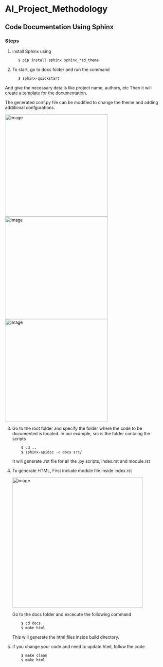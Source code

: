 # AI_Project_Methodology

## Code Documentation Using Sphinx

### Steps

1. install Sphinx using 

  ```bash 
        $ pip install sphinx sphinx_rtd_theme
   ```
2. To start, go to docs folder and run the command 

  ```bash 
        $ sphinx-quickstart
   ```
   And give the necessary details like project name, authors, etc
   Then it will create a template for the documentation.
   
   The generated conf.py file can be modified to change the theme and adding additional confgurations. 
   
   <img width="337" alt="image" src="https://user-images.githubusercontent.com/68321717/180651954-f04a5008-9542-4f4d-b8f1-d0b12126365e.png">
    <img width="337" alt="image" src="https://user-images.githubusercontent.com/68321717/180651975-b6f25f85-7e92-466b-9650-07038a63b909.png">
    <img width="337" alt="image" src="https://user-images.githubusercontent.com/68321717/180652005-2c4610c7-2bfb-477c-85a2-80f9d61b07da.png">


3. Go to the root folder and specify the folder where the code to be documented is located. 
   In our example, src is the folder containg the scripts
    ```bash 
        $ cd ..
        $ sphinx-apidoc -o docs src/
    ```
    It will generate .rst file for all the .py scripts, index.rst and module.rst
    
 4. To generate HTML, 
    First include module file inside index.rst
    
    
    <img width="428" alt="image" src="https://user-images.githubusercontent.com/68321717/180652139-9c022c71-26cd-4619-976b-48e4d57e1342.png">


    Go to the docs folder and excecute the following command
    ```bash 
        $ cd docs
        $ make html
    ```
    This will generate the html files inside build directory. 
    
 5. If you change your code and need to update html, follow the code
    ```bash 
        $ make clean
        $ make html
    ```
    
    
    
    
    
